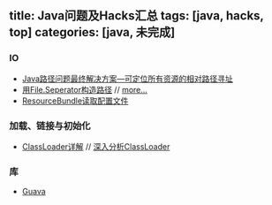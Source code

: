 title: Java问题及Hacks汇总
tags: [java, hacks, top]
categories: [java, 未完成]
---


### IO
- [Java路径问题最终解决方案—可定位所有资源的相对路径寻址](http://blog.csdn.net/shendl/article/details/1427475)
- [用File.Seperator构造路径](http://www.journaldev.com/851/java-file-separator-separatorchar-pathseparator-pathseparatorchar-explained-with-example) // [more...](http://www.mkyong.com/java/how-to-construct-a-file-path-in-java/)
- [ResourceBundle读取配置文件](http://tutorials.jenkov.com/java-internationalization/resourcebundle.html)

### 加载、链接与初始化
- [ClassLoader详解](https://www.ibm.com/developerworks/cn/java/j-lo-classloader/) // [深入分析ClassLoader](http://blog.csdn.net/xyang81/article/details/7292380)

### 库
- [Guava](http://www.cnblogs.com/peida/archive/2013/06/08/3120820.html)

